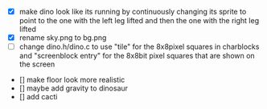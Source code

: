 - [x] make dino look like its running by continuously changing its sprite to point to the one with the left leg lifted and then the one with the right leg lifted
- [x] rename sky.png to bg.png
- [ ] change dino.h/dino.c to use "tile" for the 8x8pixel squares in charblocks and "screenblock entry" for the 8x8bit pixel squares that are shown on the screen
- [] make floor look more realistic
- [] maybe add gravity to dinosaur
- [] add cacti
